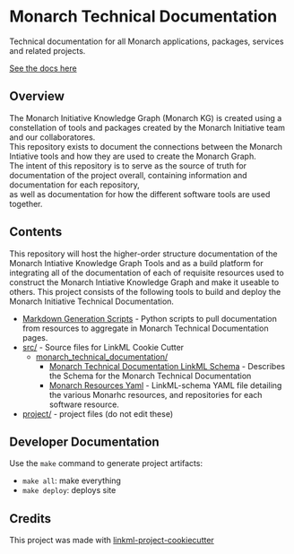 # Monarch Technical Documentation

Technical documentation for all Monarch applications, packages, services and related projects.

[See the docs here](https://monarch-initiative.github.io/monarch-technical-documentation)

## Overview
The Monarch Initiative Knowledge Graph (Monarch KG) is created using a constellation of tools and packages created by the Monarch Initiative team and our collaboratores.  
This repository exists to document the connections between the Monarch Intiative tools and how they are used to create the Monarch Graph.  
The intent of this repository is to serve as the source of truth for documentation of the project overall, containing information and documentation for each repository,  
as well as documentation for how the different software tools are used together.

## Contents
This repository will host the higher-order structure documentation of the Monarch Intiative Knowledge Graph Tools and as a build platform for integrating all of the documentation of each of requisite resources used to construct the Monarch Intiative Knowledge Graph and make it useable to others. This project consists of the following tools to build and deploy the Monarch Initiative Technical Documentation.

- [Markdown Generation Scripts](scripts/) - Python scripts to pull documentation from resources to aggregate in Monarch Technical Documentation pages.
- [src/](src/) - Source files for LinkML Cookie Cutter
    - [monarch_technical_documentation/](src/monarch_technical_documentation)
        - [Monarch Technical Documentation LinkML Schema](src/monarch_technical_documentation/schema/monarch_technical_documentation.yaml) - Describes the Schema for the Monarch Technical Documentation
        - [Monarch Resources Yaml](src/data/resources.yaml) - LinkML-schema YAML file detailing the various Monarhc resources, and repositories for each software resource.
- [project/](project/) - project files (do not edit these)

## Developer Documentation

Use the `make` command to generate project artifacts:
- `make all`: make everything
- `make deploy`: deploys site

## Credits

This project was made with [linkml-project-cookiecutter](https://github.com/linkml/linkml-project-cookiecutter)